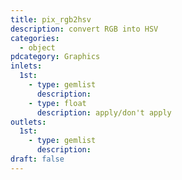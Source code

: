 ```yaml
---
title: pix_rgb2hsv
description: convert RGB into HSV
categories:
  - object
pdcategory: Graphics
inlets:
  1st:
    - type: gemlist
      description:
    - type: float
      description: apply/don't apply
outlets:
  1st:
    - type: gemlist
      description:
draft: false
---
```

